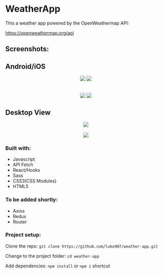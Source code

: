 # WeatherApp

This a weather app powered by the OpenWeathermap API:

https://openweathermap.org/api

## Screenshots:

## Android/iOS

<div align="center">
  <img src="https://user-images.githubusercontent.com/48270029/140330786-4d89290e-e3c9-4beb-ad1b-c122b321e89c.png" />
  <img src="https://user-images.githubusercontent.com/48270029/140330796-af539b29-3610-4f72-bfe6-b1af77495dd6.png" />
</div>

<br />
<br />

<div align="center">
  <img src="https://user-images.githubusercontent.com/48270029/140330798-e2fdbe2f-b695-4275-bb7f-36d73d77d800.png" />
  <img src="https://user-images.githubusercontent.com/48270029/140330800-81681919-604f-4bf3-a2b7-92075c889aae.png" />
</div>

## Desktop View

<div align="center">
  <img src="https://user-images.githubusercontent.com/48270029/139955322-2247669e-89fa-44fc-998a-c5e83da4aacb.png" />
  <br />
  <br />
  <img src="https://user-images.githubusercontent.com/48270029/139955313-0050f906-4d31-45a1-bc7e-df58089dbfed.png" />
</div>

### Built with:

- Javascript
- API Fetch
- React/Hooks
- Sass
- CSS3(CSS Modules)
- HTML5

### To be added shortly:

- Axios
- Redux
- Router

### Project setup:

Clone the repo:
`git clone https://github.com/luko907/weather-app.git`

Change to the project folder:
`cd weather-app`

Add dependencies:
`npm install` or `npm i` shortcut
